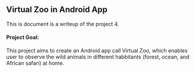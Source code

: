 ## Virtual Zoo in Android App

This is document is a writeup of the project 4.

#### Project Goal:
  This project aims to create an Android app call Virtual Zoo, which enables user to observe the wild animals in different habbitants (forest, ocean, and African safari) at home. 
